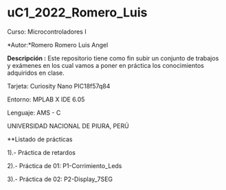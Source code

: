 # uC1_2022_Romero_Luis

Curso: Microcontroladores I

*Autor:*Romero Romero Luis Angel

**Descripción :** Este repositorio tiene como fin subir un conjunto de trabajos y exámenes en los cual vamos a poner en práctica los conocimientos adquiridos en clase.

Tarjeta: Curiosity Nano PIC18f57q84

Entorno: MPLAB X IDE 6.05

Lenguaje: AMS - C

UNIVERSIDAD NACIONAL DE PIURA, PERÚ

**Listado de prácticas 

1).- Práctica de retardos

2).- Práctica de 01: P1-Corrimiento_Leds

3).- Práctica de 02: P2-Display_7SEG
